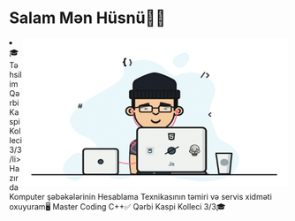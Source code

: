 # Salam Mən Hüsnü👨🏻
<img align="right" width=480 height=270 src="src/devs.gif" />
<li>🎓Təhsilim Qərbi Kaspi Kolleci 3/3 /li>
Hazırda Komputer şəbəkələrinin Hesablama Texnikasının təmiri və servis xidməti oxuyuram🖥
Master Coding C++✅ Qərbi Kaspi Kolleci 3/3🎓


